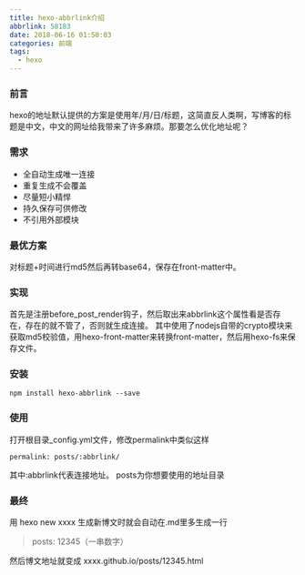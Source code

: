 ```yaml
---
title: hexo-abbrlink介绍
abbrlink: 58183
date: 2018-06-16 01:50:03
categories: 前端
tags:
  - hexo
---
```


### 前言
hexo的地址默认提供的方案是使用年/月/日/标题，这简直反人类啊，写博客的标题是中文，中文的网址给我带来了许多麻烦。那要怎么优化地址呢？

### 需求
* 全自动生成唯一连接
* 重复生成不会覆盖
* 尽量短小精悍
* 持久保存可供修改
* 不引用外部模块

### 最优方案
对标题+时间进行md5然后再转base64，保存在front-matter中。

### 实现
首先是注册before_post_render钩子，然后取出来abbrlink这个属性看是否存在，存在的就不管了，否则就生成连接。
其中使用了nodejs自带的crypto模块来获取md5校验值，用hexo-front-matter来转换front-matter，然后用hexo-fs来保存文件。

### 安装
```
npm install hexo-abbrlink --save
```

### 使用
打开根目录_config.yml文件，修改permalink中类似这样
```
permalink: posts/:abbrlink/
```
其中:abbrlink代表连接地址。 posts为你想要使用的地址目录

### 最终
用 hexo new xxxx 生成新博文时就会自动在.md里多生成一行
> posts: 12345（一串数字）

然后博文地址就变成 xxxx.github.io/posts/12345.html
